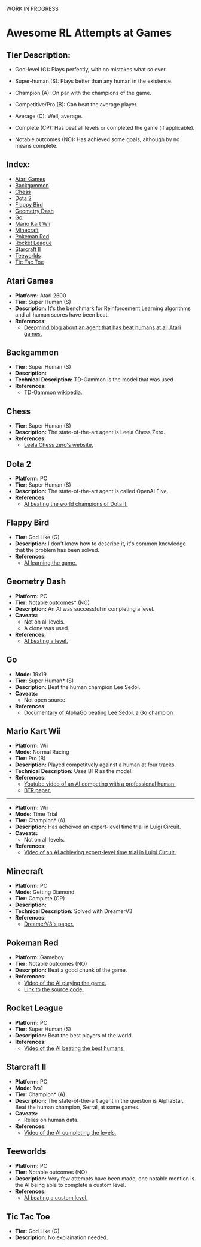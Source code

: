 WORK IN PROGRESS

# Awesome RL Attempts at Games


## Tier Description:

- God-level (G): Plays perfectly, with no mistakes what so ever.

- Super-human (S): Plays better than any human in the existence.

- Champion (A): On par with the champions of the game.

- Competitive/Pro (B): Can beat the average player.

- Average (C): Well, average.

- Complete (CP): Has beat all levels or completed the game (if applicable).

- Notable outcomes (NO): Has achieved some goals, although by no means complete.
## Index:
- [Atari Games](#atari-games)
- [Backgammon](#backgammon)
- [Chess](#chess)
- [Dota 2](#dota-2)
- [Flappy Bird](#flappy-bird)
- [Geometry Dash](#geometry-dash)
- [Go](#go)
- [Mario Kart Wii](#mario-kart-wii)
- [Minecraft](#minecraft)
- [Pokeman Red](#pokeman-red)
- [Rocket League](#rocket-league)
- [Starcraft II](#starcraft-ii)
- [Teeworlds](#teeworlds)
- [Tic Tac Toe](#tic-tac-toe)

## Atari Games
- **Platform:** Atari 2600
- **Tier:** Super Human (S)
- **Description:** It's the benchmark for Reinforcement Learning algorithms and all human scores have been beat.
- **References:**
  - [Deepmind blog about an agent that has beat humans at all Atari games.](https://deepmind.google/discover/blog/agent57-outperforming-the-human-atari-benchmark/#:~:text=We've%20developed%20Agent57%2C%20the,all%2057%20Atari%202600%20games.)

## Backgammon
- **Tier:** Super Human (S)
- **Description:** 
- **Technical Description:** TD-Gammon is the model that was used
- **References:**
  - [TD-Gammon wikipedia.](https://en.wikipedia.org/wiki/TD-Gammon)

## Chess
- **Tier:** Super Human (S)
- **Description:** The state-of-the-art agent is Leela Chess Zero.
- **References:**
  - [Leela Chess zero's website.](https://lczero.org/)

## Dota 2
- **Platform:** PC
- **Tier:** Super Human (S)
- **Description:** The state-of-the-art agent is called OpenAI Five.
- **References:**
  - [AI beating the world champions of Dota II.](https://www.youtube.com/watch?v=tfb6aEUMC04)

## Flappy Bird
- **Tier:** God Like (G)
- **Description:** I don't know how to describe it, it's common knowledge that the problem has been solved.
- **References:**
  - [AI learning the game.](https://www.youtube.com/watch?v=WSW-5m8lRMs)

## Geometry Dash
- **Platform:** PC
- **Tier:** Notable outcomes* (NO)
- **Description:** An AI was successful in completing a level.
- **Caveats:**
  - Not on all levels.
  - A clone was used.
- **References:**
  - [AI beating a level.](https://www.youtube.com/watch?v=A3JJsjZLRSo)

## Go
- **Mode:** 19x19
- **Tier:** Super Human* (S)
- **Description:** Beat the human champion Lee Sedol.
- **Caveats:**
  - Not open source.
- **References:**
  - [Documentary of AlphaGo beating Lee Sedol, a Go champion](https://www.youtube.com/watch?v=WXuK6gekU1Y)

## Mario Kart Wii
- **Platform:** Wii
- **Mode:** Normal Racing
- **Tier:** Pro (B)
- **Description:** Played competitvely against a human at four tracks.
- **Technical Description:** Uses BTR as the model.
- **References:**
  - [Youtube video of an AI competing with a professional human.](https://www.youtube.com/watch?v=4-ff6na9cg4)
  - [BTR paper.](https://arxiv.org/abs/2411.03820)


---
- **Platform:** Wii
- **Mode:** Time Trial
- **Tier:** Champion* (A)
- **Description:** Has acheived an expert-level time trial in Luigi Circuit.
- **Caveats:**
  - Not on all levels.
- **References:**
  - [Video of an AI achieving expert-level time trial in Luigi Circuit.](https://www.youtube.com/watch?v=h0FHCo5HYR8)

## Minecraft
- **Platform:** PC
- **Mode:** Getting Diamond
- **Tier:** Complete (CP)
- **Description:** 
- **Technical Description:** Solved with DreamerV3
- **References:**
  - [DreamerV3's paper.](https://arxiv.org/abs/2301.04104)

## Pokeman Red
- **Platform:** Gameboy
- **Tier:** Notable outcomes (NO)
- **Description:** Beat a good chunk of the game.
- **References:**
  - [Video of the AI playing the game.](https://www.youtube.com/watch?v=DcYLT37ImBY)
  - [Link to the source code.](https://github.com/PWhiddy/PokemonRedExperiments)

## Rocket League
- **Platform:** PC
- **Tier:** Super Human (S)
- **Description:** Beat the best players of the world.
- **References:**
  - [Video of the AI beating the best humans.](https://www.youtube.com/watch?v=LO4h8djNB50)

## Starcraft II
- **Platform:** PC
- **Mode:** 1vs1
- **Tier:** Champion* (A)
- **Description:** The state-of-the-art agent in the question is AlphaStar. Beat the human champion, Serral, at some games.
- **Caveats:**
  - Relies on human data.
- **References:**
  - [Video of the AI completing the levels.](https://www.youtube.com/watch?v=DcYLT37ImBY)

## Teeworlds
- **Platform:** PC
- **Tier:** Notable outcomes (NO)
- **Description:** Very few attempts have been made, one notable mention is the AI being able to complete a custom level.
- **References:**
  - [AI beating a custom level.](https://www.youtube.com/watch?v=JTlTj--roIo)

## Tic Tac Toe
- **Tier:** God Like (G)
- **Description:** No explaination needed.

